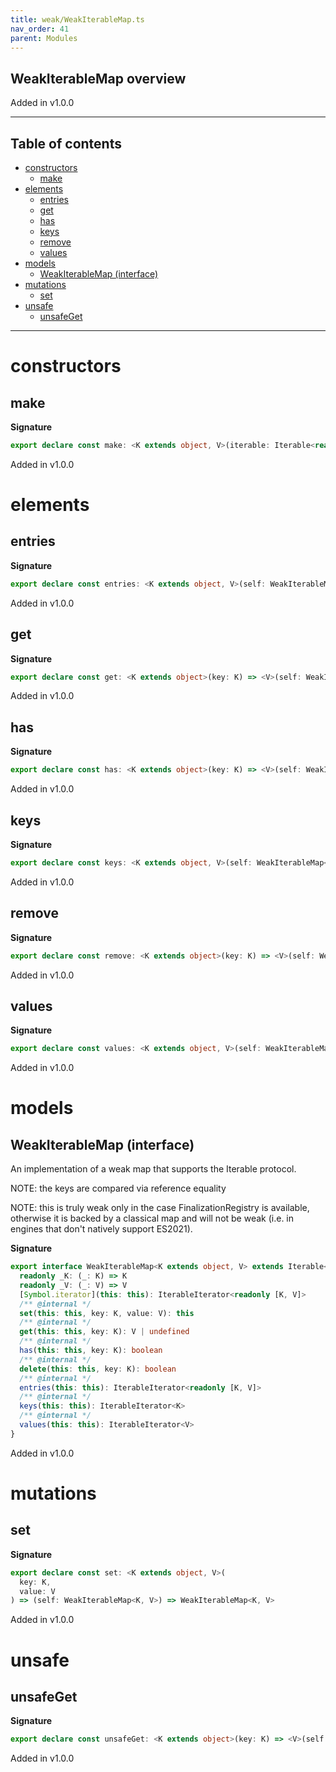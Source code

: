 ```yaml
---
title: weak/WeakIterableMap.ts
nav_order: 41
parent: Modules
---
```


## WeakIterableMap overview

Added in v1.0.0

---

<h2 class="text-delta">Table of contents</h2>

- [constructors](#constructors)
  - [make](#make)
- [elements](#elements)
  - [entries](#entries)
  - [get](#get)
  - [has](#has)
  - [keys](#keys)
  - [remove](#remove)
  - [values](#values)
- [models](#models)
  - [WeakIterableMap (interface)](#weakiterablemap-interface)
- [mutations](#mutations)
  - [set](#set)
- [unsafe](#unsafe)
  - [unsafeGet](#unsafeget)

---

# constructors

## make

**Signature**

```ts
export declare const make: <K extends object, V>(iterable: Iterable<readonly [K, V]>) => WeakIterableMap<K, V>
```

Added in v1.0.0

# elements

## entries

**Signature**

```ts
export declare const entries: <K extends object, V>(self: WeakIterableMap<K, V>) => IterableIterator<readonly [K, V]>
```

Added in v1.0.0

## get

**Signature**

```ts
export declare const get: <K extends object>(key: K) => <V>(self: WeakIterableMap<K, V>) => O.Option<V>
```

Added in v1.0.0

## has

**Signature**

```ts
export declare const has: <K extends object>(key: K) => <V>(self: WeakIterableMap<K, V>) => boolean
```

Added in v1.0.0

## keys

**Signature**

```ts
export declare const keys: <K extends object, V>(self: WeakIterableMap<K, V>) => IterableIterator<K>
```

Added in v1.0.0

## remove

**Signature**

```ts
export declare const remove: <K extends object>(key: K) => <V>(self: WeakIterableMap<K, V>) => boolean
```

Added in v1.0.0

## values

**Signature**

```ts
export declare const values: <K extends object, V>(self: WeakIterableMap<K, V>) => IterableIterator<V>
```

Added in v1.0.0

# models

## WeakIterableMap (interface)

An implementation of a weak map that supports the Iterable protocol.

NOTE: the keys are compared via reference equality

NOTE: this is truly weak only in the case FinalizationRegistry is available,
otherwise it is backed by a classical map and will not be weak (i.e. in
engines that don't natively support ES2021).

**Signature**

```ts
export interface WeakIterableMap<K extends object, V> extends Iterable<readonly [K, V]>, Equal.Equal {
  readonly _K: (_: K) => K
  readonly _V: (_: V) => V
  [Symbol.iterator](this: this): IterableIterator<readonly [K, V]>
  /** @internal */
  set(this: this, key: K, value: V): this
  /** @internal */
  get(this: this, key: K): V | undefined
  /** @internal */
  has(this: this, key: K): boolean
  /** @internal */
  delete(this: this, key: K): boolean
  /** @internal */
  entries(this: this): IterableIterator<readonly [K, V]>
  /** @internal */
  keys(this: this): IterableIterator<K>
  /** @internal */
  values(this: this): IterableIterator<V>
}
```

Added in v1.0.0

# mutations

## set

**Signature**

```ts
export declare const set: <K extends object, V>(
  key: K,
  value: V
) => (self: WeakIterableMap<K, V>) => WeakIterableMap<K, V>
```

Added in v1.0.0

# unsafe

## unsafeGet

**Signature**

```ts
export declare const unsafeGet: <K extends object>(key: K) => <V>(self: WeakIterableMap<K, V>) => V
```

Added in v1.0.0
